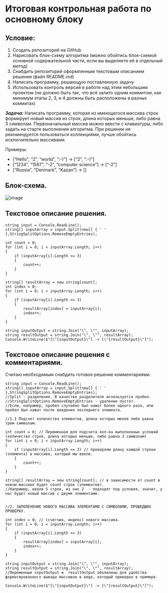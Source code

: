 # Итоговая контрольная работа по основному блоку

## Условие:

1. Создать репозиторий на GitHub
2. Нарисовать блок-схему алгоритма (можно обойтись блок-схемой основной содержательной части, если вы выделяете её в отдельный метод)
3. Снабдить репозиторий оформленным текстовым описанием решения (файл README.md)
4. Написать программу, решающую поставленную задачу
5. Использовать контроль версий в работе над этим небольшим проектом (не должно быть так, что всё залито одним коммитом, как минимум этапы 2, 3, и 4 должны быть расположены в разных коммитах)

***Задача:*** Написать программу, которая из имеющегося массива строк формирует новый массив из строк, длина которых меньше, либо равна 3 символам. Первоначальный массив можно ввести с клавиатуры, либо задать на старте выполнения алгоритма. При решении не рекомендуется пользоваться коллекциями, лучше обойтись исключительно массивами.

Примеры:
- [“Hello”, “2”, “world”, “:-)”] → [“2”, “:-)”]
- [“1234”, “1567”, “-2”, “computer science”] → [“-2”]
- [“Russia”, “Denmark”, “Kazan”] → []

## Блок-схема.
![image](https://github.com/F1ourish/main_block_final_test/assets/83955891/53067826-3c98-4cfe-9b55-3b2e00dfbec1)


## Текстовое описание решения.
```Console.WriteLine("Введите элементы массива через пробел:");
string input = Console.ReadLine();
string[] inputArray = input.Split(new[] { ' ' },StringSplitOptions.RemoveEmptyEntries);

int count = 0; 
for (int i = 0; i < inputArray.Length; i++)
{
    if (inputArray[i].Length <= 3)
    {
        count++;
    }
}

string[] resultArray = new string[count];
int index = 0; 
for (int i = 0; i < inputArray.Length; i++)
{
    if (inputArray[i].Length <= 3)
    {
        resultArray[index] = inputArray[i];
        index++;
    }
}

string inputOutput = string.Join("\", \"", inputArray);
string resultOutput = string.Join("\", \"", resultArray);
Console.WriteLine($"[\"{inputOutput}\"] -> [\"{resultOutput}\"]");
```
## Текстовое описание решения с комментариями.

Считаю необходимым снабдить готовое решение комментариями.

```Console.WriteLine("Введите элементы массива через пробел:");
string input = Console.ReadLine();
string[] inputArray = input.Split(new[] { ' ' },StringSplitOptions.RemoveEmptyEntries);
//Split - разделение. В качестве разделителя используется пробел.
//StringSplitOptions.RemoveEmptyEntries - удаление пустот.
//Если, например, пробел случайно был нажат более одного раза, или пробел был нажат после введения последнего элемента.

//1.1 Подсчет количества элементов, длина которых менее либо равна трем символам.

int count = 0; // Переменная для подсчета кол-ва выполненных условий (количество строк, длина которых меньше, либо равна 3 символам)
for (int i = 0; i < inputArray.Length; i++)
{
    if (inputArray[i].Length <= 3) // проверяем длину каждой строки (элемента) в массиве, который мы ввели.
    {
        count++; 
    }
}

string[] resultArray = new string[count]; // в зависимости от count в новом массиве будет count строк (элементов).
//Например, ввели 5 строк, из них 2  - подходят под условия, значит, у нас будет новый массив с двумя элементами.


//2. ЗАПОЛЕНЕНИЕ НОВОГО МАССИВА ЭЛЕМЕНТАМИ С СИМВОЛАМИ, ПРОШЕДШИХ ПРОВЕРКУ.

int index = 0; // (счетчик, индекс) нового массива. 
for (int i = 0; i < inputArray.Length; i++)
{
    if (inputArray[i].Length <= 3)
    {
        resultArray[index] = inputArray[i];
        index++;
    }
}

string inputOutput = string.Join("\", \"", inputArray);
string resultOutput = string.Join("\", \"", resultArray); 
//Переменные inputOutput и  resultOutput объявлены для удобства форматированного вывода массивов в виде, который приведен в примере.

Console.WriteLine($"[\"{inputOutput}\"] -> [\"{resultOutput}\"]");
```
